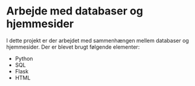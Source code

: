 # Arbejde med databaser og hjemmesider

I dette projekt er der arbejdet med sammenhængen mellem databaser og hjemmesider. Der er blevet brugt følgende elementer:

- Python
- SQL
- Flask
- HTML

